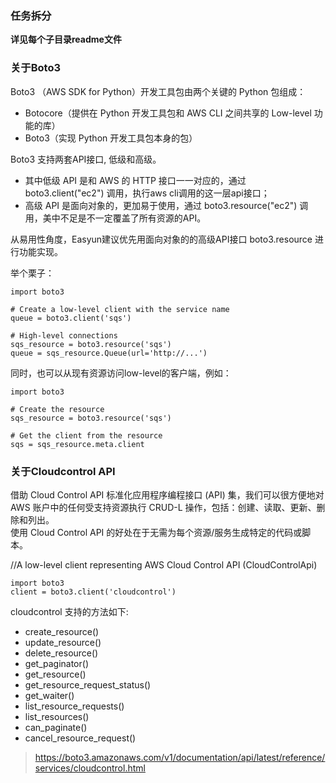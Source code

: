 ### 任务拆分

**详见每个子目录readme文件** 


### 关于Boto3

Boto3 （AWS SDK for Python）开发工具包由两个关键的 Python 包组成：
* Botocore（提供在 Python 开发工具包和 AWS CLI 之间共享的 Low-level 功能的库）
* Boto3（实现 Python 开发工具包本身的包）

Boto3 支持两套API接口, 低级和高级。
* 其中低级 API 是和 AWS 的 HTTP 接口一一对应的，通过 boto3.client("ec2") 调用，执行aws cli调用的这一层api接口；
* 高级 API 是面向对象的，更加易于使用，通过 boto3.resource("ec2") 调用，美中不足是不一定覆盖了所有资源的API。

从易用性角度，Easyun建议优先用面向对象的的高级API接口 boto3.resource 进行功能实现。  

举个栗子：
```
import boto3 

# Create a low-level client with the service name
queue = boto3.client('sqs')

# High-level connections
sqs_resource = boto3.resource('sqs')
queue = sqs_resource.Queue(url='http://...')
```

同时，也可以从现有资源访问low-level的客户端，例如：
```
import boto3 

# Create the resource
sqs_resource = boto3.resource('sqs')

# Get the client from the resource
sqs = sqs_resource.meta.client
```

### 关于Cloudcontrol API

借助 Cloud Control API 标准化应用程序编程接口 (API) 集，我们可以很方便地对 AWS 账户中的任何受支持资源执行 CRUD-L 操作，包括：创建、读取、更新、删除和列出。  
使用 Cloud Control API 的好处在于无需为每个资源/服务生成特定的代码或脚本。 

//A low-level client representing AWS Cloud Control API (CloudControlApi)
```
import boto3
client = boto3.client('cloudcontrol')
```
cloudcontrol 支持的方法如下:
* create_resource()
* update_resource()
* delete_resource()
* get_paginator()
* get_resource()
* get_resource_request_status()
* get_waiter()
* list_resource_requests()
* list_resources()
* can_paginate()
* cancel_resource_request()

> https://boto3.amazonaws.com/v1/documentation/api/latest/reference/services/cloudcontrol.html
